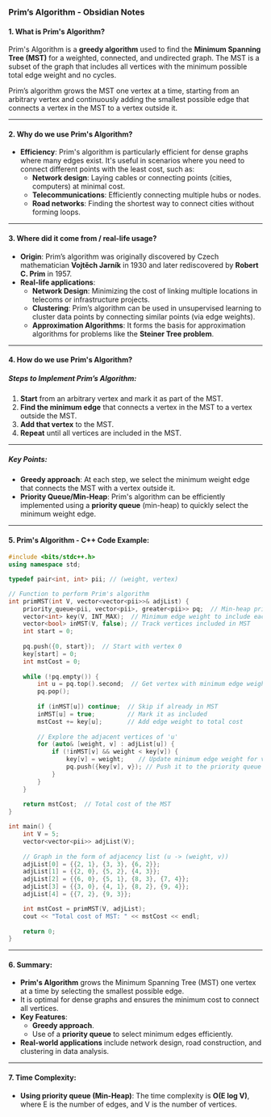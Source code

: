 ### **Prim’s Algorithm - Obsidian Notes**

#### **1. What is Prim's Algorithm?**
Prim's Algorithm is a **greedy algorithm** used to find the **Minimum Spanning Tree (MST)** for a weighted, connected, and undirected graph. The MST is a subset of the graph that includes all vertices with the minimum possible total edge weight and no cycles.

Prim’s algorithm grows the MST one vertex at a time, starting from an arbitrary vertex and continuously adding the smallest possible edge that connects a vertex in the MST to a vertex outside it.

---

#### **2. Why do we use Prim's Algorithm?**
- **Efficiency**: Prim's algorithm is particularly efficient for dense graphs where many edges exist. It's useful in scenarios where you need to connect different points with the least cost, such as:
  - **Network design**: Laying cables or connecting points (cities, computers) at minimal cost.
  - **Telecommunications**: Efficiently connecting multiple hubs or nodes.
  - **Road networks**: Finding the shortest way to connect cities without forming loops.

---

#### **3. Where did it come from / real-life usage?**
- **Origin**: Prim’s algorithm was originally discovered by Czech mathematician **Vojtěch Jarník** in 1930 and later rediscovered by **Robert C. Prim** in 1957.
- **Real-life applications**:
  - **Network Design**: Minimizing the cost of linking multiple locations in telecoms or infrastructure projects.
  - **Clustering**: Prim’s algorithm can be used in unsupervised learning to cluster data points by connecting similar points (via edge weights).
  - **Approximation Algorithms**: It forms the basis for approximation algorithms for problems like the **Steiner Tree problem**.

---

#### **4. How do we use Prim's Algorithm?**

##### **Steps to Implement Prim’s Algorithm**:
1. **Start** from an arbitrary vertex and mark it as part of the MST.
2. **Find the minimum edge** that connects a vertex in the MST to a vertex outside the MST.
3. **Add that vertex** to the MST.
4. **Repeat** until all vertices are included in the MST.

---

##### **Key Points**:
- **Greedy approach**: At each step, we select the minimum weight edge that connects the MST with a vertex outside it.
- **Priority Queue/Min-Heap**: Prim's algorithm can be efficiently implemented using a **priority queue** (min-heap) to quickly select the minimum weight edge.

---

#### **5. Prim's Algorithm - C++ Code Example:**

```cpp
#include <bits/stdc++.h>
using namespace std;

typedef pair<int, int> pii; // (weight, vertex)

// Function to perform Prim's algorithm
int primMST(int V, vector<vector<pii>>& adjList) {
    priority_queue<pii, vector<pii>, greater<pii>> pq;  // Min-heap priority queue
    vector<int> key(V, INT_MAX);  // Minimum edge weight to include each vertex
    vector<bool> inMST(V, false); // Track vertices included in MST
    int start = 0;
    
    pq.push({0, start});  // Start with vertex 0
    key[start] = 0;
    int mstCost = 0;
    
    while (!pq.empty()) {
        int u = pq.top().second;  // Get vertex with minimum edge weight
        pq.pop();
        
        if (inMST[u]) continue;  // Skip if already in MST
        inMST[u] = true;         // Mark it as included
        mstCost += key[u];       // Add edge weight to total cost
        
        // Explore the adjacent vertices of 'u'
        for (auto& [weight, v] : adjList[u]) {
            if (!inMST[v] && weight < key[v]) {
                key[v] = weight;    // Update minimum edge weight for vertex 'v'
                pq.push({key[v], v}); // Push it to the priority queue
            }
        }
    }
    
    return mstCost;  // Total cost of the MST
}

int main() {
    int V = 5;
    vector<vector<pii>> adjList(V);
    
    // Graph in the form of adjacency list (u -> (weight, v))
    adjList[0] = {{2, 1}, {3, 3}, {6, 2}};
    adjList[1] = {{2, 0}, {5, 2}, {4, 3}};
    adjList[2] = {{6, 0}, {5, 1}, {8, 3}, {7, 4}};
    adjList[3] = {{3, 0}, {4, 1}, {8, 2}, {9, 4}};
    adjList[4] = {{7, 2}, {9, 3}};

    int mstCost = primMST(V, adjList);
    cout << "Total cost of MST: " << mstCost << endl;
    
    return 0;
}
```

---

#### **6. Summary:**
- **Prim's Algorithm** grows the Minimum Spanning Tree (MST) one vertex at a time by selecting the smallest possible edge.
- It is optimal for dense graphs and ensures the minimum cost to connect all vertices.
- **Key Features**:
  - **Greedy approach**.
  - Use of a **priority queue** to select minimum edges efficiently.
- **Real-world applications** include network design, road construction, and clustering in data analysis.

---

#### **7. Time Complexity:**
- **Using priority queue (Min-Heap)**: The time complexity is **O(E log V)**, where E is the number of edges, and V is the number of vertices.